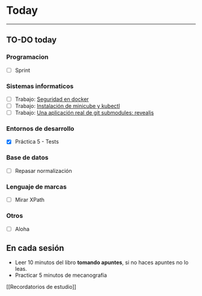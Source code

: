 # Today
---
## TO-DO today
### Programacion
- [ ] Sprint
### Sistemas informaticos
- [ ] Trabajo: [Seguridad en docker](https://classroom.google.com/c/MzQ1NTIyMzQwMDM3/a/NDkyODM4NTY5Mjg2/details)
- [ ] Trabajo: [Instalación de minicube y kubectl](https://classroom.google.com/u/0/c/MzQ1NTIyMzQwMDM3/a/NDg3MTAyNDI3NzQ0/details?hl=es)
- [ ] Trabajo: [Una aplicación real de git submodules: revealjs](https://classroom.google.com/u/0/c/MzQ1NTIyMzQwMDM3/a/NTExNDc3NzU4MjY0/details?hl=es)
### Entornos de desarrollo
- [x] Práctica 5 - Tests
### Base de datos
- [ ] Repasar normalización
### Lenguaje de marcas
- [ ] Mirar XPath
### Otros
- [ ] Aloha
## En cada sesión
- Leer 10 minutos del libro **tomando apuntes**, si no haces apuntes no lo leas.
- Practicar 5 minutos de mecanografía

[[Recordatorios de estudio]]